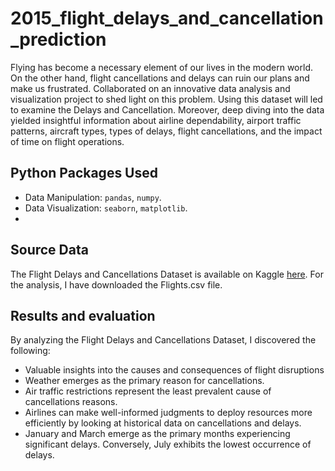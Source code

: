# 2015_flight_delays_and_cancellation_prediction

Flying has become a necessary element of our lives in the modern world. On the other hand, flight cancellations and delays can ruin our plans and make us frustrated. Collaborated on an innovative data analysis and visualization project to shed light on this problem. Using this dataset will led to examine the Delays and Cancellation. Moreover, deep diving into the data yielded insightful information about airline dependability, airport traffic patterns, aircraft types, types of delays, flight cancellations, and the impact of time on flight operations.

## Python Packages Used
 
- Data Manipulation: `pandas`, `numpy`.
- Data Visualization: `seaborn`, `matplotlib`.
- 
## Source Data
The Flight Delays and Cancellations Dataset is available on Kaggle [here](https://www.kaggle.com/datasets/usdot/flight-delays). For the analysis, I have downloaded the Flights.csv file.

## Results and evaluation
By analyzing the Flight Delays and Cancellations Dataset, I discovered the following:
- Valuable insights into the causes and consequences of flight disruptions
- Weather emerges as the primary reason for cancellations.
- Air traffic restrictions represent the least prevalent cause of cancellations reasons.
- Airlines can make well-informed judgments to deploy resources more efficiently by looking at historical data on cancellations and delays.
- January and March emerge as the primary months experiencing significant delays. Conversely, July exhibits the lowest occurrence of delays.
